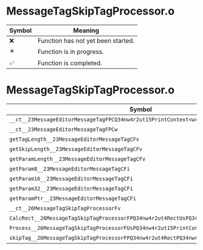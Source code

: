 # MessageTagSkipTagProcessor.o
| Symbol | Meaning 
| ------------- | ------------- 
| :x: | Function has not yet been started. 
| :eight_pointed_black_star: | Function is in progress. 
| :white_check_mark: | Function is completed. 


# MessageTagSkipTagProcessor.o
| Symbol | Decompiled? |
| ------------- | ------------- |
| `__ct__23MessageEditorMessageTagFPCQ34nw4r2ut15PrintContext<w>` | :x: |
| `__ct__23MessageEditorMessageTagFPCw` | :x: |
| `getTagLength__23MessageEditorMessageTagCFv` | :x: |
| `getSkipLength__23MessageEditorMessageTagCFv` | :x: |
| `getParamLength__23MessageEditorMessageTagCFv` | :x: |
| `getParam8__23MessageEditorMessageTagCFi` | :x: |
| `getParam16__23MessageEditorMessageTagCFi` | :x: |
| `getParam32__23MessageEditorMessageTagCFi` | :x: |
| `getParamPtr__23MessageEditorMessageTagCFi` | :x: |
| `__ct__26MessageTagSkipTagProcessorFv` | :white_check_mark: |
| `CalcRect__26MessageTagSkipTagProcessorFPQ34nw4r2ut4RectUsPQ34nw4r2ut15PrintContext<w>` | :white_check_mark: |
| `Process__26MessageTagSkipTagProcessorFUsPQ34nw4r2ut15PrintContext<w>` | :white_check_mark: |
| `skipTag__26MessageTagSkipTagProcessorFPQ34nw4r2ut4RectPQ34nw4r2ut15PrintContext<w>b` | :x: |
